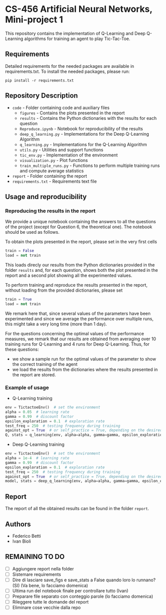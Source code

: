 # CS-456 Artificial Neural Networks, Mini-project 1
This repository contains the implementation of Q-Learning and Deep Q-Learning algorithms for training an agent to play Tic-Tac-Toe.

## Requirements
Detailed requirements for the needed packages are available in requirements.txt. To install the needed packages, please run:
```
pip install -r requirements.txt
```

## Repository Description
* `code` - Folder containing code and auxiliary files
  * `figures` - Contains the plots presented in the report
  * `results` - Contains the Python dictionaries with the results for each question
  *  `Reproduce.ipynb` - Notebook for reproducibility of the results
  *  `deep_q_learning.py` - Implementations for the Deep Q-Learning Algorithm
  *  `q_learning.py` - Implementations for the Q-Learning Algorithm
  *  `utils.py` - Utilities and support functions
  *  `tic_env.py` - Implementation of the environment
  *  `visualization.py` - Plot functions
  *  `train_multiple_runs.py` - Functions to perform multiple training runs and compute average statistics
* `report` - Folder containing the report
* `requirements.txt` - Requirements text file 

## Usage and reproducibility
### Reproducing the results in the report
We provide a unique notebook containing the answers to all the questions of the project (except for Question 6, the theoretical one). The notebook should be used as follows.

To obtain the plots presented in the report, please set in the very first cells
```python
train = False
load = not train
```
This loads direcly our results from the Python dictionaries provided in the folder `results` and, for each question, shows both the plot presented in the report and a second plot showing all the experimented values. 

To perform training and reproduce the results presented in the report, without loading from the provided dictionaries, please set
```python
train = True
load = not train
```
We remark here that, since several values of the parameters have been experimented and since we average the performance over multiple runs, this might take a very long time (more than 1 day).

For the questions concerning the optimal values of the performance measures, we remark that our results are obtained from averaging over 10 training runs for Q-Learning and 4 runs for Deep Q-Learning. Thus, for these questions:
  -  we show a sample run for the optimal values of the parameter to show the correct training of the agent
  - we load the results from the dictionaries where the results presented in the report are stored.

### Example of usage
- Q-Learning training
```python
env = TictactoeEnv()  # set the environment
alpha = 0.05  # learning rate
gamma = 0.99  # discount factor
epsilon_exploration = 0.1  # exploration rate
test_freq = 250  # testing frequency during training
against_opt = True  # or self_practice = True, depending on the desired training method (note that one of the two must be set, otherwise ValueError is raised)
Q, stats = q_learning(env, alpha=alpha, gamma=gamma, epsilon_exploration=epsilon_exploration, test_freq=test_freq, against_opt=against_opt)  # return Q-values and training stats
```

- Deep Q-Learning training
```python
env = TictactoeEnv()  # set the environment
alpha = 1e-4  # learning rate
gamma = 0.99  # discount factor
epsilon_exploration = 0.1  # exploration rate
test_freq = 250  # testing frequency during training
against_opt = True  # or self_practice = True, depending on the desired training method (note that one of the two must be set, otherwise ValueError is raised)
model, stats = deep_q_learning(env, alpha=alpha, gamma=gamma, epsilon_exploration=epsilon_exploration, test_freq=test_freq, against_opt=against_opt)  # return model network and training stats
```

## Report
The report of all the obtained results can be found in the folder `report`.

## Authors
- Federico Betti
- Ivan Bioli

## REMAINING TO DO
- [ ] Aggiungere report nella folder
- [ ] Sistemare requirements
- [ ] Dire di lasciare save_figs e save_stats a False quando loro lo runnano? (SI) (Va bene, lo facciamo domenica)
- [ ] Ultima run del notebook finale per controllare tutto (Ivan)
- [ ] Preparare file separato con conteggio parole (lo facciamo domenica)
- [ ] Rileggere tutte le domande del report
- [ ] Eliminare cose vecchie dalla repo
